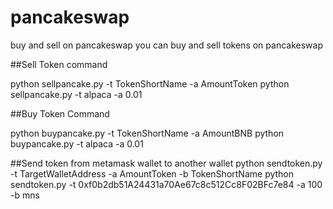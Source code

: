 # pancakeswap
buy and sell on pancakeswap
you can buy and sell tokens on pancakeswap

##Sell Token command

python sellpancake.py -t TokenShortName -a AmountToken
python sellpancake.py -t alpaca -a 0.01

##Buy Token Command

python buypancake.py -t TokenShortName -a AmountBNB
python buypancake.py -t alpaca -a 0.01

##Send token from metamask wallet to another wallet
python sendtoken.py -t TargetWalletAddress -a AmountToken -b TokenShortName
python sendtoken.py -t 0xf0b2db51A24431a70Ae67c8c512Cc8F02BFc7e84 -a 100 -b mns

